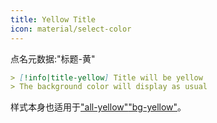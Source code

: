 ```yaml
---
title: Yellow Title
icon: material/select-color
---
```


点名元数据:"标题-黄"

```md
> [!info|title-yellow] Title will be yellow
> The background color will display as usual
```

样式本身也适用于["all-yellow"](。/combined-styling/page-9.md)["bg-yellow"](。/bg-styling/page-9.md)。
